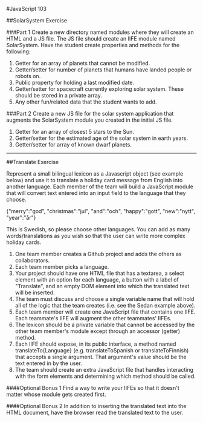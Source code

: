 #JavaScript 103

##SolarSystem Exercise

###Part 1
Create a new directory named modules where they will create an HTML and a JS file. The JS file should create an IIFE module named SolarSystem. Have the student create properties and methods for the following:

1. Getter for an array of planets that cannot be modified.
2. Getter/setter for number of planets that humans have landed people or robots on.
3. Public property for holding a last modified date.
4. Getter/setter for spacecraft currently exploring solar system. These should be stored in a private array.
5. Any other fun/related data that the student wants to add.

###Part 2
Create a new JS file for the solar system application that augments the SolarSystem module you created in the initial JS file.

1. Getter for an array of closest 5 stars to the Sun.
2. Getter/setter for the estimated age of the solar system in earth years.
3. Getter/setter for array of known dwarf planets.

---

##Translate Exercise

Represent a small bilingual lexicon as a Javascript object (see example below) and use it to translate a holiday card message from English into another language. Each member of the team will build a JavaScript module that will convert text entered into an input field to the language that they choose.

{"merry":"god", "christmas":"jul", "and":"och", "happy":"gott", "new":"nytt", "year":"år"}

This is Swedish, so please choose other languages. You can add as many words/translations as you wish so that the user can write more complex holiday cards.

1. One team member creates a Github project and adds the others as collaborators.
2. Each team member picks a language.
3. Your project should have one HTML file that has a textarea, a select element with an option for each language, a button with a label of "Translate", and an empty DOM element into which the translated text will be inserted.
4. The team must discuss and choose a single variable name that will hold all of the logic that the team creates (i.e. see the Sedan example above).
5. Each team member will create one JavaScript file that contains one IIFE. Each teammate's IIFE will augment the other teammates' IIFEs.
6. The lexicon should be a private variable that cannot be accessed by the other team member's module except through an accessor (getter) method.
7. Each IIFE should expose, in its public interface, a method named translateTo{Language} (e.g. translateToSpanish or translateToFinnish) that accepts a single argument. That argument's value should be the text entered in by the user.
8. The team should create an extra JavaScript file that handles interacting with the form elements and determining which method should be called.

####Optional Bonus 1
Find a way to write your IIFEs so that it doesn't matter whose module gets created first.

####Optional Bonus 2
In addition to inserting the translated text into the HTML document, have the browser read the translated text to the user.
